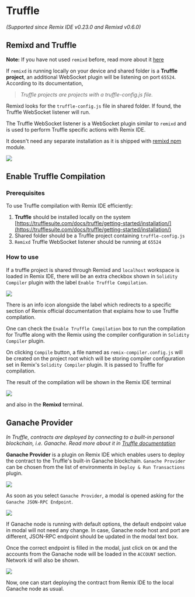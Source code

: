 # Truffle

_(Supported since Remix IDE v0.23.0 and Remixd v0.6.0)_

## Remixd and Truffle

**Note:** If you have not used `remixd` before, read more about it [here](./remixd.html)

If `remixd` is running locally on your device and shared folder is a **Truffle project**, an additional WebSocket plugin will be listening on port `65524`. According to its documentation,

> _Truffle projects are projects with a truffle-config.js file._

Remixd looks for the `truffle-config.js` file in shared folder. If found, the Truffle WebSocket listener will run.

The Truffle WebSocket listener is a WebSocket plugin similar to `remixd` and is used to perform Truffle specific actions with Remix IDE.

It doesn't need any separate installation as it is shipped with [remixd npm](https://www.npmjs.com/package/@remix-project/remixd) module.

![](images/a-truffle-remixd.png)

## Enable Truffle Compilation

### Prerequisites

To use Truffle compilation with Remix IDE efficiently:

1. **Truffle** should be installed locally on the system [https://trufflesuite.com/docs/truffle/getting-started/installation/](https://trufflesuite.com/docs/truffle/getting-started/installation/)
2. Shared folder should be a Truffle project containing `truffle-config.js`
3. `Remixd` Truffle WebSocket listener should be running at `65524`

### How to use

If a truffle project is shared through Remixd and `localhost` workspace is loaded in Remix IDE, there will be an extra checkbox shown in `Solidity Compiler` plugin with the label `Enable Truffle Compilation`.

![](images/a-truffle-compilation.png)

There is an info icon alongside the label which redirects to a specific section of Remix official documentation that explains how to use Truffle compilation.

One can check the `Enable Truffle Compilation` box to run the compilation for Truffle along with the Remix using the compiler configuration in `Solidity Compiler` plugin.

On clicking `Compile` button, a file named as `remix-compiler.config.js` will be created on the project root which will be storing compiler configuration set in Remix's `Solidity Compiler` plugin. It is passed to Truffle for compilation.

The result of the compilation will be shown in the Remix IDE terminal

![](images/a-truffle-compilation-success.png)

and also in the **Remixd** terminal.

## Ganache Provider

_In Truffle, contracts are deployed by connecting to a built-in personal blockchain, i.e. Ganache. Read more about it in [Truffle documentation](https://trufflesuite.com/docs/truffle/quickstart/#migrating-with-truffle-develop)_

**Ganache Provider** is a plugin on Remix IDE which enables users to deploy the contract to the Truffle's built-in Ganache blockchain. `Ganache Provider` can be chosen from the list of environments in `Deploy & Run Transactions` plugin.

![](images/a-truffle-provider.png)

As soon as you select `Ganache Provider`, a modal is opened asking for the `Ganache JSON-RPC Endpoint`.

![](images/a-truffle-provider-modal.png)

If Ganache node is running with default options, the default endpoint value in modal will not need any change. In case, Ganache node host and port are different, JSON-RPC endpoint should be updated in the modal text box.

Once the correct endpoint is filled in the modal, just click on `OK` and the accounts from the Ganache node will be loaded in the `ACCOUNT` section. Network id will also be shown.

![](images/a-truffle-provider-connected.png)

Now, one can start deploying the contract from Remix IDE to the local Ganache node as usual.
